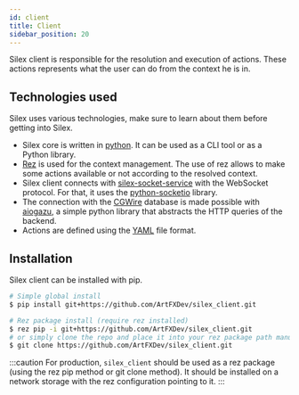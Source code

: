 ```yaml
---
id: client
title: Client
sidebar_position: 20
---
```


Silex client is responsible for the resolution and execution of actions. These actions represents what the user
can do from the context he is in.

## Technologies used

Silex uses various technologies, make sure to learn about them before getting into Silex.

- Silex core is written in [python](https://www.python.org/). It can be used as a CLI tool or as a Python library.
- [Rez](https://github.com/AcademySoftwareFoundation/rez) is used for the context management. The use of rez allows to make some actions available or not according to the resolved context.
- Silex client connects with [silex-socket-service](https://github.com/ArtFXDev/silex-socket-service) with the WebSocket protocol. For that, it uses the [python-socketio](https://python-socketio.readthedocs.io/en/latest/index.html) library.
- The connection with the [CGWire](https://www.cg-wire.com/) database is made possible with [aiogazu](https://github.com/ArtFXDev/aiogazu), a simple python library that abstracts the HTTP queries of the backend.
- Actions are defined using the [YAML](https://fr.wikipedia.org/wiki/YAML) file format.

## Installation

Silex client can be installed with pip.

```bash
# Simple global install
$ pip install git+https://github.com/ArtFXDev/silex_client.git

# Rez package install (require rez installed)
$ rez pip -i git+https://github.com/ArtFXDev/silex_client.git
# or simply clone the repo and place it into your rez package path manually
$ git clone https://github.com/ArtFXDev/silex_client.git
```

:::caution
For production, `silex_client` should be used as a rez package (using the rez pip method or git clone method). It should be installed on a network storage with the rez configuration pointing to it.
:::
